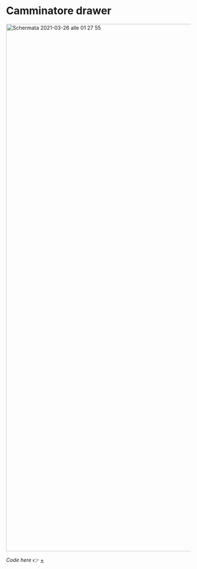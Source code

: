 # Camminatore drawer

<img width="1440" alt="Schermata 2021-03-26 alle 01 27 55" src="https://user-images.githubusercontent.com/76476647/112560117-c30d2800-8dd2-11eb-862e-ecf26e431b95.png">

_Code here_ :point_right: [+](https://editor.p5js.org/Lucilla/sketches/rLL64Eppv)
